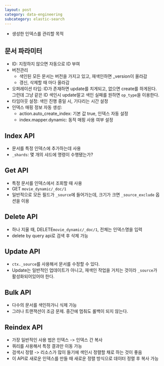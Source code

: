 ```yaml
---
layout: post
category: data-engineering
subcategory: elastic-search
---
```


- 생성한 인덱스를 관리할 목적

## 문서 파라미터
- ID: 지정하지 않으면 자동으로 ID 부여
- 버전관리 
    - 색인된 모든 문서는 버전을 가지고 있고, 재색인하면 _version이 올라감
    - 갱신, 삭제할 때 마다 올라감
- 오퍼레이션 타입: ID가 존재하면 update를 치게되고, 없으면 create를 하게된다. 그런데 그냥 같은 ID 색인시 update말고 색인 실패를 원하면 `op_type`을 이용한다.
- 타임아웃 설정: 색인 진행 중일 시, 기다리는 시간 설정
- 인덱스 매핑 정보 자동 생성:
    - action.auto_create_index: 기본 값 true, 인덱스 자동 설정
    - index.mapper.dynamic: 동적 매핑 사용 여부 설정

## Index API
- 문서를 특정 인덱스에 추가하는데 사용
- `_shards`: 몇 개의 샤드에 명령이 수행됐는가?

## Get API
- 특정 문서를 인덱스에서 조회할 때 사용
- GET `movie_dynamic/_doc/1`
- 일반적으로 모든 필드가 `_source`에 들어가는데, 크기가 크면 `_source_exclude` 옵션을 이용

## Delete API
- 하나 지울 때, DELETE`movie_dynamic/_doc/1`, 전체는 인덱스명을 입력
- delete by query api로 검색 후 삭제 가능

## Update API
- `ctx._source`를 사용해서 문서를 수정할 수 있다.
- Update는 일반적인 업데이트가 아니고, 재색인 작업을 거치는 것이라 `_source`가 활성화되어있어야 한다.

## Bulk API
- 다수의 문서를 색인하가니 식제 가능
- 그러나 트랜잭션이 조금 문제. 중간에 멈춰도 롤백이 되지 않는다.

## Reindex API
- 가장 일반적인 사용 법은 인덱스 -> 인덱스 간 복사
- 쿼리를 사용해서 특정 결과만 이동 가능
- 검색시 정렬 -> 리소스가 많이 들기에 색인시 정렬할 채로 하는 것이 좋음
- 이 API로 새로운 인덱스를 만들 때 새로운 정렬 방식으로 데이터 정렬 후 복사 가능